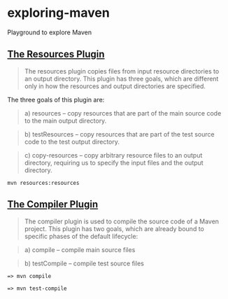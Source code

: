 # exploring-maven
Playground to explore Maven

## [The Resources Plugin](https://www.baeldung.com/maven-resources-plugin)
> The resources plugin copies files from input resource directories to an output directory. This plugin has three goals, which are different only in how the resources and output directories are specified.

The three goals of this plugin are:

> a) resources – copy resources that are part of the main source code to the main output directory.

> b) testResources – copy resources that are part of the test source code to the test output directory.

>c) copy-resources – copy arbitrary resource files to an output directory, requiring us to specify the input files and the output directory.

    mvn resources:resources
    

## [The Compiler Plugin](https://www.baeldung.com/maven-compiler-plugin)
>The compiler plugin is used to compile the source code of a Maven project. This plugin has two goals, which are already bound to specific phases of the default lifecycle:

> a) compile – compile main source files

> b) testCompile – compile test source files
    
    => mvn compile 
    
    => mvn test-compile
    
